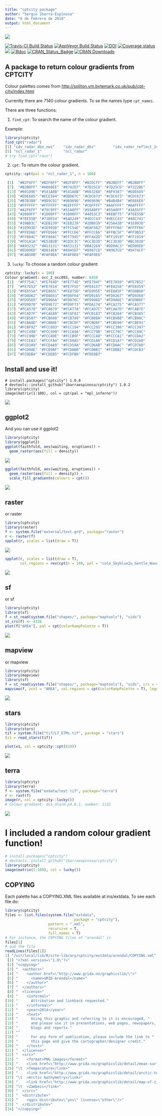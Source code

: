 ```yaml
---
title: "cptcity package"
author: "Sergio Ibarra-Espinosa"
date: "6 de Febrero de 2018"
output: html_document
---
```

![](https://i.imgur.com/4v9WMQv.gif)

[![Travis-CI Build Status](https://travis-ci.org/ibarraespinosa/cptcity.svg?branch=master)](https://travis-ci.org/ibarraespinosa/cptcity)
[![AppVeyor Build Status](https://ci.appveyor.com/api/projects/status/github/ibarraespinosa/cptcity?branch=master&svg=true)](https://ci.apalettepveyor.com/project/ibarraespinosa/cptcity)
[![DOI](https://zenodo.org/badge/120517547.svg)](https://zenodo.org/badge/latestdoi/120517547)
[![Coverage status](https://codecov.io/gh/ibarraespinosa/cptcity/branch/master/graph/badge.svg)](https://codecov.io/github/ibarraespinosa/cptcity?branch=master)
[![](http://cranlogs.r-pkg.org/badges/cptcity)](http://cran.rstudio.com/web/packages/cptcity/index.html)
[![Rdoc](http://www.rdocumentation.org/badges/version/cptcity)](http://www.rdocumentation.org/packages/cptcity)
[![CRAN_Status_Badge](http://www.r-pkg.org/badges/version/cptcity)](http://cran.r-project.org/web/packages/cptcity) 
[![CRAN Downloads](http://cranlogs.r-pkg.org/badges/grand-total/cptcity?color=orange)](http://cran.r-project.org/package=cptcity)

## A package to return colour gradients from CPTCITY

Colour palettes comes from http://soliton.vm.bytemark.co.uk/pub/cpt-city/index.html

Currently there are 7140 colour gradients. To se the names type `cpt_names`.

There are three functions:

1) `find_cpt`: To search the name of the colour gradient.

Example:

```r
library(cptcity)
find_cpt("radar")
[1] "idv_radar_dbz_nws"    "idv_radar_dbz"        "idv_radar_reflect_24" "idv_radar_topo_mdr"  
[5] "ncl_radar_1"          "ncl_radar"
# try find_cpt("rain")
```


2) `cpt`: To return the colour gradient.

```r
cptcity::cpt(pal = "ncl_radar_1", n = 100)

 [1]  "#B2F8FF" "#B2F8FF" "#B2F8FF" "#B2DCFF" "#B2BEFF" "#B2B8FF"
 [7]  "#B2B8FF" "#A088EE" "#8742D7" "#7D25CD" "#7D25CD" "#7322BE"
 [13] "#601D9E" "#541A8B" "#541A8B" "#66328A" "#AF9387" "#EDE685"
 [19] "#EDE685" "#ECE584" "#DDD67C" "#CDC673" "#CDC673" "#CDC673"
 [25] "#B7B380" "#9D9C91" "#969696" "#969696" "#B4B4B4" "#E6E6E6"
 [31] "#FFFFFF" "#FFFFFF" "#EEFFFF" "#C6FFFF" "#AAFFFF" "#AAFFFF"
 [37] "#A2F6FF" "#79C9FF" "#55A0FF" "#55A0FF" "#55A0FF" "#3A55FF"
 [43] "#2009FF" "#1D00FF" "#1D00FF" "#4053C3" "#6EBF75" "#7EE55B"
 [49] "#7EE55B" "#71DE54" "#5AD249" "#4ECC43" "#4ECC43" "#48C741"
 [55] "#39BB3C" "#2EB239" "#2EB239" "#2DB039" "#25A43B" "#1E993D"
 [61] "#1E993D" "#1E993D" "#7FC54E" "#EAF562" "#FFFF66" "#FFFF66"
 [67] "#FFED66" "#FFD566" "#FFCC66" "#FFCC66" "#FFBC5F" "#FF9B53"
 [73] "#FF884C" "#FF884C" "#FF7945" "#FF442D" "#FF1919" "#FF1919"
 [79] "#FD1A1A" "#E52B2B" "#CD3C3C" "#CC3D3D" "#CC3D3D" "#BC3838"
 [85] "#A93232" "#A53131" "#A53131" "#BA2269" "#DD0AC3" "#ED00ED"
 [91] "#ED00ED" "#D814E6" "#A945D7" "#8967CD" "#8967CD" "#9474CF"
 [97] "#CAB5DB" "#FAF0E6" "#FAF0E6" "#FAF0E6"
```

3) `lucky`: To choose a random colour gradient

```r
cptcity::lucky(n = 100)
Colour gradient: occ_2_occ093, number: 6450
 [1]  "#FF754C" "#FE764D" "#FE774E" "#FE794F" "#FE7A50" "#FE7B52"
 [7]  "#FE7D53" "#FE7E54" "#FE7F55" "#FE8157" "#FE8258" "#FE8359"
 [13] "#FE855A" "#FE865C" "#FE875D" "#FE895E" "#FE8A5F" "#FD8B60"
 [19] "#FD8D62" "#FD8E63" "#FD8F64" "#FD9165" "#FD9267" "#FD9368"
 [25] "#FD9569" "#FD966A" "#FD976C" "#FD996D" "#FD9A6E" "#FD9B6F"
 [31] "#FD9D70" "#FD9E72" "#FD9F73" "#FDA174" "#FCA275" "#FCA377"
 [37] "#FCA578" "#FCA679" "#FCA77A" "#FCA97C" "#FCAA7D" "#FCAB7E"
 [43] "#FCAD7F" "#FCAE80" "#FCAF82" "#FCB183" "#FCB284" "#FCB385"
 [49] "#FCB587" "#FCB688" "#FCB789" "#FCB88A" "#FCB98B" "#FCB98C"
 [55] "#FCBA8D" "#FCBB8E" "#FCBC8F" "#FCBD8F" "#FCBE90" "#FCBE91"
 [61] "#FCBF92" "#FCC093" "#FCC194" "#FCC295" "#FCC396" "#FCC397"
 [67] "#FCC498" "#FCC599" "#FCC69A" "#FCC79B" "#FCC79C" "#FCC89C"
 [73] "#FCC99D" "#FCCA9E" "#FCCB9F" "#FCCCA0" "#FCCCA1" "#FCCDA2"
 [79] "#FCCEA3" "#FCCFA4" "#FCD0A5" "#FCD1A6" "#FCD1A7" "#FCD2A8"
 [85] "#FCD3A9" "#FCD4A9" "#FCD5AA" "#FCD6AB" "#FCD6AC" "#FCD7AD"
 [91] "#FCD8AE" "#FCD9AF" "#FCDAB0" "#FCDBB1" "#FCDBB2" "#FCDCB3"
 [97] "#FCDDB4" "#FCDEB5" "#FCDFB6" "#FDE0B7"
```

## Install and use it!

```{r eval = F}
# install.packages("cptcity") 1.0.0
# devtools::install_github("ibarraespinosa/cptcity") 1.0.2
library(cptcity)
image(matrix(1:100), col = cpt(pal = "mpl_inferno"))
```

![](https://camo.githubusercontent.com/59d35f37ea4f3fcacf78273a78ad503419d3c7a1/68747470733a2f2f692e696d6775722e636f6d2f435763775856612e706e67)

## ggplot2

And you can use it ggplot2
```r
library(cptcity)
library(ggplot2)
ggplot(faithfuld, aes(waiting, eruptions)) +
  geom_raster(aes(fill = density))
```

![](https://camo.githubusercontent.com/4417a85826aab5f7f7153c383d04066dde56bdf2/68747470733a2f2f692e696d6775722e636f6d2f55736f30477a6d2e706e67)


```r
ggplot(faithfuld, aes(waiting, eruptions)) +
  geom_raster(aes(fill = density)) +
  scale_fill_gradientn(colours = cpt())

```

![](https://camo.githubusercontent.com/c0c0377793982e77db2a30efd7383a25c9e10070/68747470733a2f2f692e696d6775722e636f6d2f566766554f304f2e706e67)

## raster

or raster

```r
library(cptcity)
library(raster)
f <- system.file("external/test.grd", package="raster")
r <- raster(f)
spplot(r, scales = list(draw = T))
```


![](https://camo.githubusercontent.com/ab1bb9975e45ee172d1163b87d914127d718c74d/68747470733a2f2f692e696d6775722e636f6d2f4f6c78376950442e706e67)

```r
spplot(r, scales = list(draw = T),
       col.regions = rev(cpt(n = 100, pal = "colo_Skyblue2u_Gentle_Waves")))
```


![](https://camo.githubusercontent.com/d4364a2df8a6df47ce196de9f7c49d3e6fff91b3/68747470733a2f2f692e696d6775722e636f6d2f566a494a6e62792e706e67)


## sf

or sf
```r
library(cptcity)
library(sf)
f = st_read(system.file("shapes/", package="maptools"), "sids")
st_crs(f) <- 4326
plot(f["AREA"], pal = cpt(colorRampPalette = T))
```

![](https://camo.githubusercontent.com/6440b0882e7c6f000f50b976e4861ce918da65a4/68747470733a2f2f692e696d6775722e636f6d2f654872627652582e706e67)


## mapview

or mapview


```r
library(cptcity)
library(mapview)
library(sf)
f = st_read(system.file("shapes/", package="maptools"), "sids", crs = 4326)
mapview(f, zcol = "AREA", col.regions = cpt(colorRampPalette = T), legend = T)
```
![](https://camo.githubusercontent.com/a56248d08ddf653a62ee23ea8855cc24e77a2c69/68747470733a2f2f692e696d6775722e636f6d2f78664f6265626e2e706e67)


## stars


```r
library(cptcity)
library(stars)
tif = system.file("tif/L7_ETMs.tif", package = "stars")
(x1 = read_stars(tif))

plot(x1, col = cptcity::cpt(819))
```
![](https://user-images.githubusercontent.com/27447280/53952592-1ccb2880-410c-11e9-8d2e-a0b85a4ae3d3.png)


## terra


```r
library(cptcity)
library(terra)
f <- system.file("exdata/test.tif", package="terra")
r <- rast(f)
image(r, col = cptcity::lucky())
# Colour gradient: dca_alarm.p4.0.1, number: 1115 
```
![](https://user-images.githubusercontent.com/27447280/53952837-e2ae5680-410c-11e9-8783-60d7600aa771.png)


# **I included a random colour gradient function!**

```r
# install.packages("cptcity")
# devtools::install_github("ibarraespinosa/cptcity")
library(cptcity)
image(matrix(1:100), col = lucky())
```

## COPYING

Each palette has a COPYING.XML files available at ins/extdata. To see each file do:

```r
library(cptcity)
files <- list.files(system.file("extdata",
                                package = "cptcity"),
                    pattern = ".xml",
                    recursive = T,
                    full.names = T)
# For instance, the COPYING files of "arendal" is
files[1]
# and the file
readLines(files[1])
1] "/usr/local/lib/R/site-library/cptcity/extdata/arendal/COPYING.xml"
 [1] "<?xml version=\"1.0\"?>"                                                                        
 [2] "<copying>"                                                                                      
 [3] "  <authors>"                                                                                    
 [4] "    <author href=\"http://www.grida.no/graphicslib/\">"                                         
 [5] "      <name>GRID-Arendal</name>"                                                                
 [6] "    </author>"                                                                                  
 [7] "  </authors>"                                                                                   
 [8] "  <license>"                                                                                    
 [9] "    <informal>"                                                                                 
[10] "      Attribution and linkback requested."                                                      
[11] "    </informal>"                                                                                
[12] "    <year>2014</year>"                                                                          
[13] "    <text>"                                                                                     
[14] "      Using this graphic and referring to it is encouraged, "                                   
[15] "      and please use it in presentations, web pages, newspapers, "                              
[16] "      blogs and reports."                                                                       
[17] ""                                                                                               
[18] "      For any form of publication, please include the link to "                                 
[19] "      this page and give the cartographer/designer credit."                                     
[20] "    </text>"                                                                                    
[21] "  </license>"                                                                                   
[22] "  <src>"                                                                                        
[23] "    <format>PNG images</format>"                                                                
[24] "    <link href=\"http://www.grida.no/graphicslib/detail/mean-surface-temperature_c7e4\""        
[25] "\t  >Temperature</link>"                                                                        
[26] "    <link href=\"http://www.grida.no/graphicslib/detail/arctic-topography-and-bathymetry_5645\""
[27] "\t  >Arctic bathymetry</link>"                                                                  
[28] "    <link href=\"http://www.grida.no/graphicslib/detail/map-of-zimbabwe_36a5\""                 
[29] "\t  >Zambezi</link>"                                                                            
[30] "  </src>"                                                                                       
[31] "  <distribute>"                                                                                 
[32] "    <qgis distribute=\"yes\" license=\"other\"/>"                                               
[33] "  </distribute>"                                                                                
[34] "</copying>"  

```

